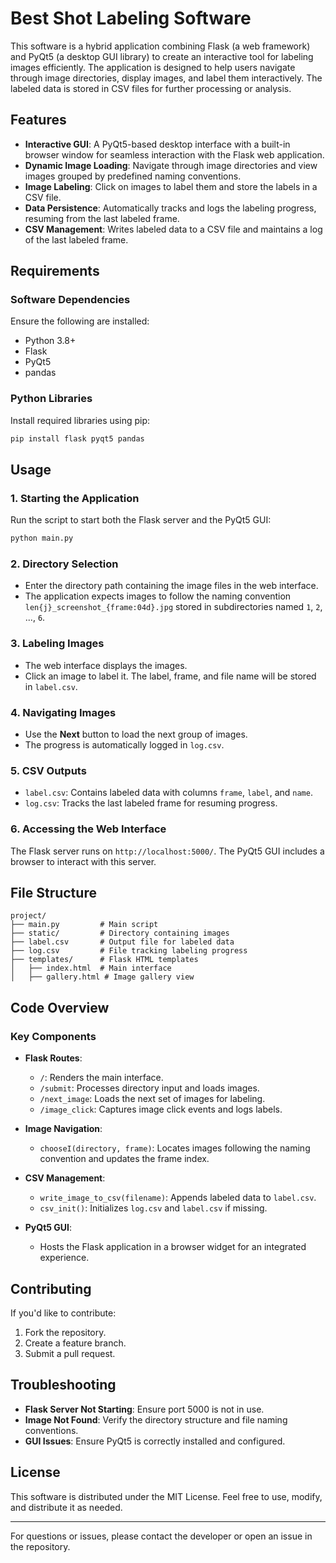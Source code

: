 # Best Shot Labeling Software

This software is a hybrid application combining Flask (a web framework) and PyQt5 (a desktop GUI library) to create an interactive tool for labeling images efficiently. The application is designed to help users navigate through image directories, display images, and label them interactively. The labeled data is stored in CSV files for further processing or analysis.

## Features

- **Interactive GUI**: A PyQt5-based desktop interface with a built-in browser window for seamless interaction with the Flask web application.
- **Dynamic Image Loading**: Navigate through image directories and view images grouped by predefined naming conventions.
- **Image Labeling**: Click on images to label them and store the labels in a CSV file.
- **Data Persistence**: Automatically tracks and logs the labeling progress, resuming from the last labeled frame.
- **CSV Management**: Writes labeled data to a CSV file and maintains a log of the last labeled frame.

## Requirements

### Software Dependencies
Ensure the following are installed:
- Python 3.8+
- Flask
- PyQt5
- pandas

### Python Libraries
Install required libraries using pip:
```bash
pip install flask pyqt5 pandas
```

## Usage

### 1. Starting the Application
Run the script to start both the Flask server and the PyQt5 GUI:
```bash
python main.py
```

### 2. Directory Selection
- Enter the directory path containing the image files in the web interface.
- The application expects images to follow the naming convention `len{j}_screenshot_{frame:04d}.jpg` stored in subdirectories named `1`, `2`, ..., `6`.

### 3. Labeling Images
- The web interface displays the images.
- Click an image to label it. The label, frame, and file name will be stored in `label.csv`.

### 4. Navigating Images
- Use the **Next** button to load the next group of images.
- The progress is automatically logged in `log.csv`.

### 5. CSV Outputs
- `label.csv`: Contains labeled data with columns `frame`, `label`, and `name`.
- `log.csv`: Tracks the last labeled frame for resuming progress.

### 6. Accessing the Web Interface
The Flask server runs on `http://localhost:5000/`. The PyQt5 GUI includes a browser to interact with this server.

## File Structure

```plaintext
project/
├── main.py         # Main script
├── static/         # Directory containing images
├── label.csv       # Output file for labeled data
├── log.csv         # File tracking labeling progress
├── templates/      # Flask HTML templates
│   ├── index.html  # Main interface
│   ├── gallery.html # Image gallery view
```

## Code Overview

### Key Components

- **Flask Routes**:
  - `/`: Renders the main interface.
  - `/submit`: Processes directory input and loads images.
  - `/next_image`: Loads the next set of images for labeling.
  - `/image_click`: Captures image click events and logs labels.

- **Image Navigation**:
  - `chooseI(directory, frame)`: Locates images following the naming convention and updates the frame index.

- **CSV Management**:
  - `write_image_to_csv(filename)`: Appends labeled data to `label.csv`.
  - `csv_init()`: Initializes `log.csv` and `label.csv` if missing.

- **PyQt5 GUI**:
  - Hosts the Flask application in a browser widget for an integrated experience.

## Contributing

If you'd like to contribute:
1. Fork the repository.
2. Create a feature branch.
3. Submit a pull request.

## Troubleshooting

- **Flask Server Not Starting**: Ensure port 5000 is not in use.
- **Image Not Found**: Verify the directory structure and file naming conventions.
- **GUI Issues**: Ensure PyQt5 is correctly installed and configured.

## License

This software is distributed under the MIT License. Feel free to use, modify, and distribute it as needed.

---

For questions or issues, please contact the developer or open an issue in the repository.

